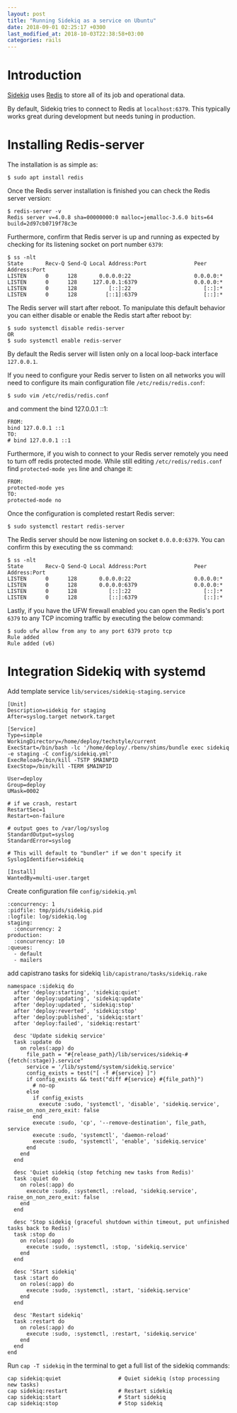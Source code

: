 ```yaml
---
layout: post
title: "Running Sidekiq as a service on Ubuntu"
date: 2018-09-01 02:25:17 +0300
last_modified_at: 2018-10-03T22:38:58+03:00
categories: rails
---
```


# Introduction

[Sidekiq][sidekiq-github] uses [Redis][redis-site] to store all of its job and operational data.

By default, Sidekiq tries to connect to Redis at `localhost:6379`. This typically works great during development but needs tuning in production.

# Installing Redis-server

The installation is as simple as:

```
$ sudo apt install redis
```

Once the Redis server installation is finished you can check the Redis server version:

```
$ redis-server -v
Redis server v=4.0.8 sha=00000000:0 malloc=jemalloc-3.6.0 bits=64 build=2d97cb0719f78c3e
```

Furthermore, confirm that Redis server is up and running as expected by checking for its listening socket on port number `6379`:

```
$ ss -nlt
State       Recv-Q Send-Q Local Address:Port               Peer Address:Port
LISTEN      0      128       0.0.0.0:22                    0.0.0.0:*
LISTEN      0      128     127.0.0.1:6379                  0.0.0.0:*
LISTEN      0      128          [::]:22                       [::]:*
LISTEN      0      128         [::1]:6379                     [::]:*
```

The Redis server will start after reboot. To manipulate this default behavior you can either disable or enable the Redis start after reboot by:

```
$ sudo systemctl disable redis-server
OR
$ sudo systemctl enable redis-server
```

By default the Redis server will listen only on a local loop-back interface `127.0.0.1`.

If you need to configure your Redis server to listen on all networks you will need to configure its main configuration file `/etc/redis/redis.conf`:

```
$ sudo vim /etc/redis/redis.conf
```

and comment the bind 127.0.0.1 ::1:

```
FROM:
bind 127.0.0.1 ::1
TO:
# bind 127.0.0.1 ::1
```

Furthermore, if you wish to connect to your Redis server remotely you need to turn off redis protected mode. While still editing `/etc/redis/redis.conf` find `protected-mode yes` line and change it:

```
FROM:
protected-mode yes
TO:
protected-mode no
```

Once the configuration is completed restart Redis server:

```
$ sudo systemctl restart redis-server
```

The Redis server should be now listening on socket `0.0.0.0:6379`. You can confirm this by executing the ss command:

```
$ ss -nlt
State       Recv-Q Send-Q Local Address:Port               Peer Address:Port
LISTEN      0      128       0.0.0.0:22                    0.0.0.0:*
LISTEN      0      128       0.0.0.0:6379                  0.0.0.0:*
LISTEN      0      128          [::]:22                       [::]:*
LISTEN      0      128          [::]:6379                     [::]:*
```

Lastly, if you have the UFW firewall enabled you can open the Redis's port `6379` to any TCP incoming traffic by executing the below command:

```
$ sudo ufw allow from any to any port 6379 proto tcp
Rule added
Rule added (v6)
```

# Integration Sidekiq with systemd

Add template service `lib/services/sidekiq-staging.service`

```
[Unit]
Description=sidekiq for staging
After=syslog.target network.target

[Service]
Type=simple
WorkingDirectory=/home/deploy/techstyle/current
ExecStart=/bin/bash -lc '/home/deploy/.rbenv/shims/bundle exec sidekiq -e staging -C config/sidekiq.yml'
ExecReload=/bin/kill -TSTP $MAINPID
ExecStop=/bin/kill -TERM $MAINPID

User=deploy
Group=deploy
UMask=0002

# if we crash, restart
RestartSec=1
Restart=on-failure

# output goes to /var/log/syslog
StandardOutput=syslog
StandardError=syslog

# This will default to "bundler" if we don't specify it
SyslogIdentifier=sidekiq

[Install]
WantedBy=multi-user.target
```

Create configuration file `config/sidekiq.yml`

```
:concurrency: 1
:pidfile: tmp/pids/sidekiq.pid
:logfile: log/sidekiq.log
staging:
  :concurrency: 2
production:
  :concurrency: 10
:queues:
  - default
  - mailers
```

add capistrano tasks for sidekiq `lib/capistrano/tasks/sidekiq.rake`

```
namespace :sidekiq do
  after 'deploy:starting', 'sidekiq:quiet'
  after 'deploy:updating', 'sidekiq:update'
  after 'deploy:updated', 'sidekiq:stop'
  after 'deploy:reverted', 'sidekiq:stop'
  after 'deploy:published', 'sidekiq:start'
  after 'deploy:failed', 'sidekiq:restart'

  desc 'Update sidekiq service'
  task :update do
    on roles(:app) do
      file_path = "#{release_path}/lib/services/sidekiq-#{fetch(:stage)}.service"
      service = '/lib/systemd/system/sidekiq.service'
      config_exists = test("[ -f #{service} ]")
      if config_exists && test("diff #{service} #{file_path}")
        # no-op
      else
        if config_exists
          execute :sudo, 'systemctl', 'disable', 'sidekiq.service', raise_on_non_zero_exit: false
        end
        execute :sudo, 'cp', '--remove-destination', file_path, service
        execute :sudo, 'systemctl', 'daemon-reload'
        execute :sudo, 'systemctl', 'enable', 'sidekiq.service'
      end
    end
  end

  desc 'Quiet sidekiq (stop fetching new tasks from Redis)'
  task :quiet do
    on roles(:app) do
      execute :sudo, :systemctl, :reload, 'sidekiq.service', raise_on_non_zero_exit: false
    end
  end

  desc 'Stop sidekiq (graceful shutdown within timeout, put unfinished tasks back to Redis)'
  task :stop do
    on roles(:app) do
      execute :sudo, :systemctl, :stop, 'sidekiq.service'
    end
  end

  desc 'Start sidekiq'
  task :start do
    on roles(:app) do
      execute :sudo, :systemctl, :start, 'sidekiq.service'
    end
  end

  desc 'Restart sidekiq'
  task :restart do
    on roles(:app) do
      execute :sudo, :systemctl, :restart, 'sidekiq.service'
    end
  end
end
```

Run `cap -T sidekiq` in the terminal to get a full list of the sidekiq commands:

```
cap sidekiq:quiet                  # Quiet sidekiq (stop processing new tasks)
cap sidekiq:restart                # Restart sidekiq
cap sidekiq:start                  # Start sidekiq
cap sidekiq:stop                   # Stop sidekiq
```

[sidekiq-github]: https://github.com/mperham/sidekiq
[redis-site]: https://redis.io/
